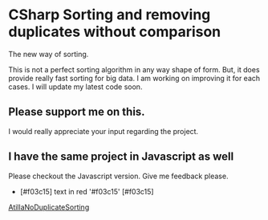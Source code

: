 # CSharp Sorting and removing duplicates without comparison 

The new way of sorting.

This is not a perfect sorting algorithm in any way shape of form. But, 
it does provide really fast sorting for big data. I am working on improving it for each cases.
I will update my latest code soon.

## Please support me on this.

I would really appreciate your input regarding the project. 

## I have the same project in Javascript as well

Please checkout the Javascript version. Give me feedback please.

- [#f03c15] text in red '#f03c15' [#f03c15]

[AtillaNoDuplicateSorting](https://github.com/AtillaYadik/AtillaNoDuplicateSorting)
